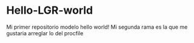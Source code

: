 # Hello-LGR-world
Mi primer repositorio modelo hello world!
Mi segunda rama es la que me gustaria arreglar lo del procfile
